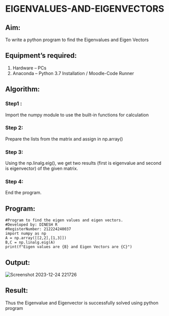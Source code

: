 # EIGENVALUES-AND-EIGENVECTORS
## Aim:
To write a python program to find the Eigenvalues and Eigen Vectors
## Equipment’s required:
1. 	Hardware – PCs
2. 	Anaconda – Python 3.7 Installation / Moodle-Code Runner
## Algorithm:
### Step1 : 
Import the numpy module to use the built-in functions for calculation
### Step 2: 
Prepare the lists from the matrix and assign in np.array()
### Step 3: 
Using the np.linalg.eig(),  we get two results (first is eigenvalue and second is eigenvector) of the given matrix.
### Step 4: 
End the program.
## Program:
```
#Program to find the eigen values and eigen vectors.
#Developed by: DINESH R
#RegisterNumber: 212224240037
import numpy as np
A = np.array([[2,2],[1,3]])
B,C = np.linalg.eig(A)
print(f"Eigen values are {B} and Eigen Vectors are {C}")
```
## Output:
![Screenshot 2023-12-24 221726](https://github.com/gauthamkrishna7/EIGENVALUES-AND-EIGENVECTORS/assets/141175025/1f19c134-2102-4cc7-bd2c-413f3c036ef7)

## Result:
Thus the Eigenvalue and Eigenvector is successfully solved using python program
